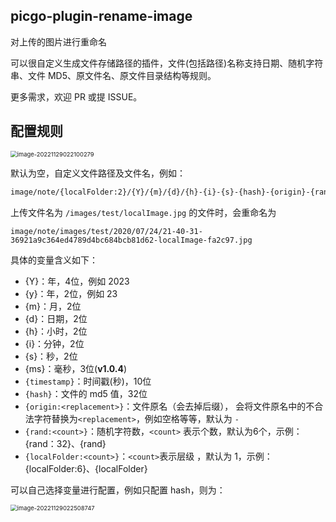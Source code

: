 ## picgo-plugin-rename-image

对上传的图片进行重命名

可以很自定义生成文件存储路径的插件，文件(包括路径)名称支持日期、随机字符串、文件 MD5、原文件名、原文件目录结构等规则。

更多需求，欢迎 PR 或提 ISSUE。

## 配置规则

<img src="https://puppet-bucket.oss-cn-guangzhou.aliyuncs.com/image/note/b518232764c79b10ead289dcf6fa3201.png" alt="image-20221129022100279" style="zoom: 67%;" />

默认为空，自定义文件路径及文件名，例如：

```sh
image/note/{localFolder:2}/{Y}/{m}/{d}/{h}-{i}-{s}-{hash}-{origin}-{rand:6}
```

上传文件名为 `/images/test/localImage.jpg` 的文件时，会重命名为

```
image/note/images/test/2020/07/24/21-40-31-36921a9c364ed4789d4bc684bcb81d62-localImage-fa2c97.jpg
```

具体的变量含义如下：

- {Y}：年，4位，例如 2023
- {y}：年，2位，例如 23
- {m}：月，2位
- {d}：日期，2位
- {h}：小时，2位
- {i}：分钟，2位
- {s}：秒，2位
- {ms}：毫秒，3位(**v1.0.4**)
- `{timestamp}`：时间戳(秒)，10位
- `{hash}`：文件的 md5 值，32位
- `{origin:<replacement>}`：文件原名（会去掉后缀）， 会将文件原名中的不合法字符替换为`<replacement>`，例如空格等等，默认为 `-`
- `{rand:<count>}`：随机字符数，`<count>` 表示个数，默认为6个，示例：{rand：32}、{rand}
- `{localFolder:<count>}`：`<count>`表示层级 ，默认为 1，示例：{localFolder:6}、{localFolder}

可以自己选择变量进行配置，例如只配置 hash，则为：

<img src="https://puppet-bucket.oss-cn-guangzhou.aliyuncs.com/image/note/35dac6f542ad1adcfcc148fdda28bb0c.png" alt="image-20221129022508747" style="zoom: 67%;" />

